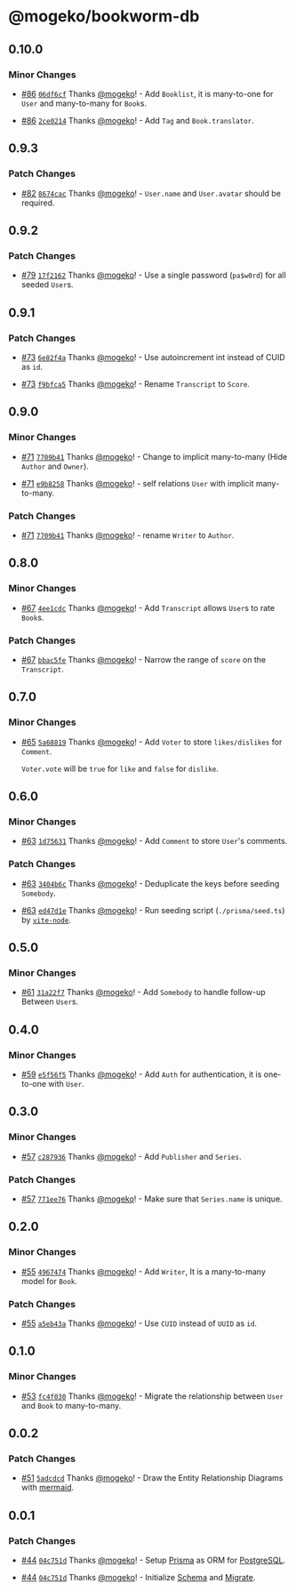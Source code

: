 # @mogeko/bookworm-db

## 0.10.0

### Minor Changes

- [#86](https://github.com/mogeko/bookworm/pull/86) [`06df6cf`](https://github.com/mogeko/bookworm/commit/06df6cfcf19377c24b8d76277922e2ccb58cce1a) Thanks [@mogeko](https://github.com/mogeko)! - Add `Booklist`, it is many-to-one for `User` and many-to-many for `Book`s.

- [#86](https://github.com/mogeko/bookworm/pull/86) [`2ce0214`](https://github.com/mogeko/bookworm/commit/2ce021441348ddea3a91206aba029dec56e514cb) Thanks [@mogeko](https://github.com/mogeko)! - Add `Tag` and `Book.translator`.

## 0.9.3

### Patch Changes

- [#82](https://github.com/mogeko/bookworm/pull/82) [`8674cac`](https://github.com/mogeko/bookworm/commit/8674caca3f5fb4ee9ddf25bf8ae59a8d2339d8a2) Thanks [@mogeko](https://github.com/mogeko)! - `User.name` and `User.avatar` should be required.

## 0.9.2

### Patch Changes

- [#79](https://github.com/mogeko/bookworm/pull/79) [`17f2162`](https://github.com/mogeko/bookworm/commit/17f2162de75091a0a0414cdba7220bc5a9a4a429) Thanks [@mogeko](https://github.com/mogeko)! - Use a single password (`pa$w0rd`) for all seeded `User`s.

## 0.9.1

### Patch Changes

- [#73](https://github.com/mogeko/bookworm/pull/73) [`6e82f4a`](https://github.com/mogeko/bookworm/commit/6e82f4a5da7cb086e5e06077b9c82f401981b391) Thanks [@mogeko](https://github.com/mogeko)! - Use autoincrement int instead of CUID as `id`.

- [#73](https://github.com/mogeko/bookworm/pull/73) [`f9bfca5`](https://github.com/mogeko/bookworm/commit/f9bfca521e63a815ee3a2786234908ac8e59bdbb) Thanks [@mogeko](https://github.com/mogeko)! - Rename `Transcript` to `Score`.

## 0.9.0

### Minor Changes

- [#71](https://github.com/mogeko/bookworm/pull/71) [`7709b41`](https://github.com/mogeko/bookworm/commit/7709b4173bb33e7f93a59cf2a535ce821c9a6861) Thanks [@mogeko](https://github.com/mogeko)! - Change to implicit many-to-many (Hide `Author` and `Owner`).

- [#71](https://github.com/mogeko/bookworm/pull/71) [`e9b8258`](https://github.com/mogeko/bookworm/commit/e9b82586b1e85927abda4cfa42d5cd9be7aee20f) Thanks [@mogeko](https://github.com/mogeko)! - self relations `User` with implicit many-to-many.

### Patch Changes

- [#71](https://github.com/mogeko/bookworm/pull/71) [`7709b41`](https://github.com/mogeko/bookworm/commit/7709b4173bb33e7f93a59cf2a535ce821c9a6861) Thanks [@mogeko](https://github.com/mogeko)! - rename `Writer` to `Author`.

## 0.8.0

### Minor Changes

- [#67](https://github.com/mogeko/bookworm/pull/67) [`4ee1cdc`](https://github.com/mogeko/bookworm/commit/4ee1cdc559e610229afd9b25ec1e7ba4eaf5c57d) Thanks [@mogeko](https://github.com/mogeko)! - Add `Transcript` allows `User`s to rate `Book`s.

### Patch Changes

- [#67](https://github.com/mogeko/bookworm/pull/67) [`bbac5fe`](https://github.com/mogeko/bookworm/commit/bbac5fe62dec48a7074f0e100ad98131bbafcab3) Thanks [@mogeko](https://github.com/mogeko)! - Narrow the range of `score` on the `Transcript`.

## 0.7.0

### Minor Changes

- [#65](https://github.com/mogeko/bookworm/pull/65) [`5a68819`](https://github.com/mogeko/bookworm/commit/5a68819c576c157588166207eb1cf97a051f1944) Thanks [@mogeko](https://github.com/mogeko)! - Add `Voter` to store `likes/dislikes` for `Comment`.

  `Voter.vote` will be `true` for `like` and `false` for `dislike`.

## 0.6.0

### Minor Changes

- [#63](https://github.com/mogeko/bookworm/pull/63) [`1d75631`](https://github.com/mogeko/bookworm/commit/1d756310ba7b1178ab13b07fbf5047569c825c3a) Thanks [@mogeko](https://github.com/mogeko)! - Add `Comment` to store `User`'s comments.

### Patch Changes

- [#63](https://github.com/mogeko/bookworm/pull/63) [`3404b6c`](https://github.com/mogeko/bookworm/commit/3404b6c4919887340c7a2659fc8ca7431978653c) Thanks [@mogeko](https://github.com/mogeko)! - Deduplicate the keys before seeding `Somebody`.

- [#63](https://github.com/mogeko/bookworm/pull/63) [`ed47d1e`](https://github.com/mogeko/bookworm/commit/ed47d1e680131efe52659acbf57a541237588399) Thanks [@mogeko](https://github.com/mogeko)! - Run seeding script (`./prisma/seed.ts`) by [`vite-node`](https://www.npmjs.com/package/vite-node).

## 0.5.0

### Minor Changes

- [#61](https://github.com/mogeko/bookworm/pull/61) [`31a22f7`](https://github.com/mogeko/bookworm/commit/31a22f79525a4c88cce93bee31c276d6964bab78) Thanks [@mogeko](https://github.com/mogeko)! - Add `Somebody` to handle follow-up Between `User`s.

## 0.4.0

### Minor Changes

- [#59](https://github.com/mogeko/bookworm/pull/59) [`e5f56f5`](https://github.com/mogeko/bookworm/commit/e5f56f56f98c555c72e81e6c9450162d4eb01172) Thanks [@mogeko](https://github.com/mogeko)! - Add `Auth` for authentication, it is one-to-one with `User`.

## 0.3.0

### Minor Changes

- [#57](https://github.com/mogeko/bookworm/pull/57) [`c287936`](https://github.com/mogeko/bookworm/commit/c287936626402c958bc2aefef43196992e828884) Thanks [@mogeko](https://github.com/mogeko)! - Add `Publisher` and `Series`.

### Patch Changes

- [#57](https://github.com/mogeko/bookworm/pull/57) [`771ee76`](https://github.com/mogeko/bookworm/commit/771ee76900bd2d7494fd465ea9f86a908335e91d) Thanks [@mogeko](https://github.com/mogeko)! - Make sure that `Series.name` is unique.

## 0.2.0

### Minor Changes

- [#55](https://github.com/mogeko/bookworm/pull/55) [`4967474`](https://github.com/mogeko/bookworm/commit/49674740bd20673a3bcef2b106b42b121aeded82) Thanks [@mogeko](https://github.com/mogeko)! - Add `Writer`, It is a many-to-many model for `Book`.

### Patch Changes

- [#55](https://github.com/mogeko/bookworm/pull/55) [`a5eb43a`](https://github.com/mogeko/bookworm/commit/a5eb43a5c23cecdb0a304b838a32b144b43e5535) Thanks [@mogeko](https://github.com/mogeko)! - Use `CUID` instead of `UUID` as `id`.

## 0.1.0

### Minor Changes

- [#53](https://github.com/mogeko/bookworm/pull/53) [`fc4f030`](https://github.com/mogeko/bookworm/commit/fc4f030eb1fd550cfb38ee41e7c69e5032cf59b7) Thanks [@mogeko](https://github.com/mogeko)! - Migrate the relationship between `User` and `Book` to many-to-many.

## 0.0.2

### Patch Changes

- [#51](https://github.com/mogeko/bookworm/pull/51) [`5adcdcd`](https://github.com/mogeko/bookworm/commit/5adcdcda2481cf155e349c7c29d781da7f1dc179) Thanks [@mogeko](https://github.com/mogeko)! - Draw the Entity Relationship Diagrams with [mermaid](https://mermaid.js.org).

## 0.0.1

### Patch Changes

- [#44](https://github.com/mogeko/bookworm/pull/44) [`04c751d`](https://github.com/mogeko/bookworm/commit/04c751dbb5ab27a23b98d9b65da9995093a729d2) Thanks [@mogeko](https://github.com/mogeko)! - Setup [Prisma](https://www.prisma.io) as ORM for [PostgreSQL](https://www.postgresql.org).

- [#44](https://github.com/mogeko/bookworm/pull/44) [`04c751d`](https://github.com/mogeko/bookworm/commit/04c751dbb5ab27a23b98d9b65da9995093a729d2) Thanks [@mogeko](https://github.com/mogeko)! - Initialize [Schema](https://www.prisma.io/docs/concepts/components/prisma-schema) and [Migrate](https://www.prisma.io/docs/concepts/components/prisma-migrate).
